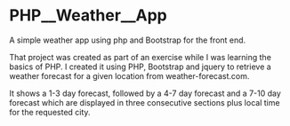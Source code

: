 # PHP__Weather__App
A simple weather app using php and Bootstrap for the front end.

That project was created as part of an exercise while I was learning the basics of PHP. 
I created it using PHP, Bootstrap and jquery to retrieve a weather forecast for a given location from weather-forecast.com. 

It shows a 1-3 day forecast, followed by a 4-7 day forecast and a 7-10 day forecast
which are displayed in three consecutive sections plus local time for the requested city.
